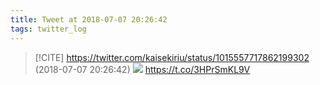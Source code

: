 ```yaml
---
title: Tweet at 2018-07-07 20:26:42
tags: twitter_log
---
```


> [!CITE] https://twitter.com/kaisekiriu/status/1015557717862199302 (2018-07-07 20:26:42)
> ![](https://twitter.com/kaisekiriu/status/1015557717862199302)
> https://t.co/3HPrSmKL9V
